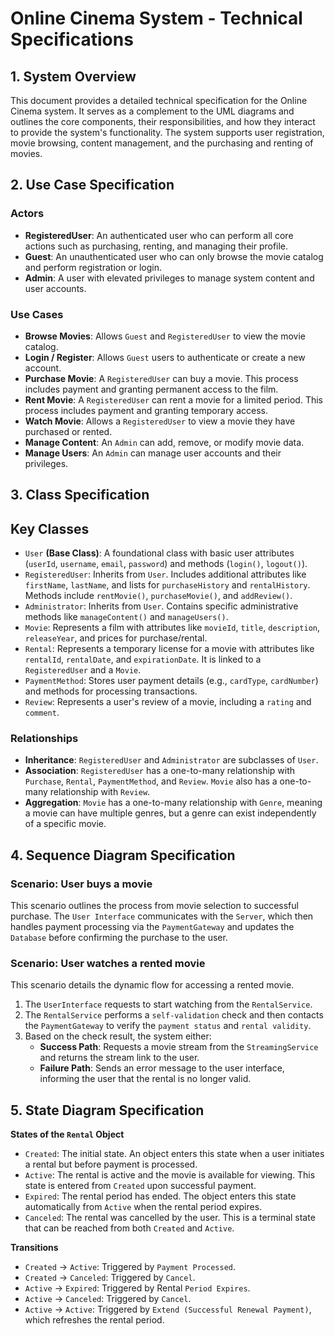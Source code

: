 # Online Cinema System - Technical Specifications

## 1. System Overview
This document provides a detailed technical specification for the Online Cinema system. It serves as a complement to the UML diagrams and outlines the core components, their responsibilities, and how they interact to provide the system's functionality. The system supports user registration, movie browsing, content management, and the purchasing and renting of movies.

## 2. Use Case Specification

### Actors
- **RegisteredUser**: An authenticated user who can perform all core actions such as purchasing, renting, and managing their profile.
- **Guest**: An unauthenticated user who can only browse the movie catalog and perform registration or login.
- **Admin**: A user with elevated privileges to manage system content and user accounts.

### Use Cases
- **Browse Movies**: Allows `Guest` and `RegisteredUser` to view the movie catalog.
- **Login / Register**: Allows `Guest` users to authenticate or create a new account.
- **Purchase Movie**: A `RegisteredUser` can buy a movie. This process includes payment and granting permanent access to the film.
- **Rent Movie**: A `RegisteredUser` can rent a movie for a limited period. This process includes payment and granting temporary access.
- **Watch Movie**: Allows a `RegisteredUser` to view a movie they have purchased or rented.
- **Manage Content**: An `Admin` can add, remove, or modify movie data.
- **Manage Users**: An `Admin` can manage user accounts and their privileges.

## 3. Class Specification

## Key Classes
- `User` **(Base Class)**: A foundational class with basic user attributes (`userId`, `username`, `email`, `password`) and methods (`login()`, `logout()`).
- `RegisteredUser`: Inherits from `User`. Includes additional attributes like `firstName`, `lastName`, and lists for `purchaseHistory` and `rentalHistory`. Methods include `rentMovie()`, `purchaseMovie()`, and `addReview()`.
- `Administrator`: Inherits from `User`. Contains specific administrative methods like `manageContent()` and `manageUsers()`.
- `Movie`: Represents a film with attributes like `movieId`, `title`, `description`, `releaseYear`, and prices for purchase/rental.
- `Rental`: Represents a temporary license for a movie with attributes like `rentalId`, `rentalDate`, and `expirationDate`. It is linked to a `RegisteredUser` and a `Movie`.
- `PaymentMethod`: Stores user payment details (e.g., `cardType`, `cardNumber`) and methods for processing transactions.
- `Review`: Represents a user's review of a movie, including a `rating` and `comment`.

### Relationships
- **Inheritance**: `RegisteredUser` and `Administrator` are subclasses of `User`.
- **Association**: `RegisteredUser` has a one-to-many relationship with `Purchase`, `Rental`, `PaymentMethod`, and `Review`. `Movie` also has a one-to-many relationship with `Review`.
- **Aggregation**: `Movie` has a one-to-many relationship with `Genre`, meaning a movie can have multiple genres, but a genre can exist independently of a specific movie.

## 4. Sequence Diagram Specification

### Scenario: User buys a movie
This scenario outlines the process from movie selection to successful purchase. The `User Interface` communicates with the `Server`, which then handles payment processing via the `PaymentGateway` and updates the `Database` before confirming the purchase to the user.

### Scenario: User watches a rented movie
This scenario details the dynamic flow for accessing a rented movie.
1. The `UserInterface` requests to start watching from the `RentalService`.
2. The `RentalService` performs a `self-validation` check and then contacts the `PaymentGateway` to verify the `payment status` and `rental validity`.
3. Based on the check result, the system either:
    - **Success Path**: Requests a movie stream from the `StreamingService` and returns the stream link to the user.
    - **Failure Path**: Sends an error message to the user interface, informing the user that the rental is no longer valid.

## 5. State Diagram Specification

**States of the `Rental` Object**
- `Created`: The initial state. An object enters this state when a user initiates a rental but before payment is processed.
- `Active`: The rental is active and the movie is available for viewing. This state is entered from `Created` upon successful payment.
- `Expired`: The rental period has ended. The object enters this state automatically from `Active` when the rental period expires.
- `Canceled`: The rental was cancelled by the user. This is a terminal state that can be reached from both `Created` and `Active`.

**Transitions**
- `Created` -> `Active`: Triggered by `Payment Processed`.
- `Created` -> `Canceled`: Triggered by `Cancel`.
- `Active` -> `Expired`: Triggered by Rental `Period Expires`.
- `Active` -> `Canceled`: Triggered by `Cancel`.
- `Active` -> `Active`: Triggered by `Extend (Successful Renewal Payment)`, which refreshes the rental period.